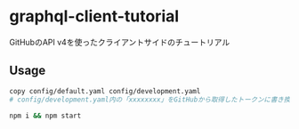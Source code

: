 # graphql-client-tutorial
GitHubのAPI v4を使ったクライアントサイドのチュートリアル

## Usage
```.sh
copy config/default.yaml config/development.yaml
# config/development.yaml内の「xxxxxxxx」をGitHubから取得したトークンに書き換えてください。

npm i && npm start
```
